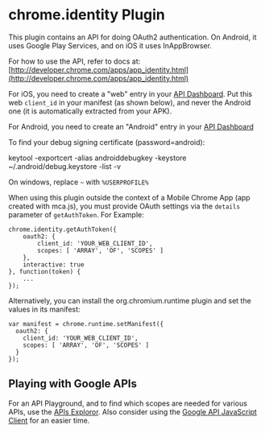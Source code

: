 # chrome.identity Plugin

This plugin contains an API for doing OAuth2 authentication. On Android, it uses Google Play Services, and on iOS it uses InAppBrowser.

For how to use the API, refer to docs at: [http://developer.chrome.com/apps/app_identity.html](http://developer.chrome.com/apps/app_identity.html)

For iOS, you need to create a "web" entry in your [API Dashboard](https://code.google.com/apis/console/). Put this web `client_id` in your manifest (as shown below), and never the Android one (it is automatically extracted from your APK).

For Android, you need to create an "Android" entry in your [API Dashboard](https://code.google.com/apis/console/)

To find your debug signing certificate (password=android):

  keytool -exportcert -alias androiddebugkey -keystore ~/.android/debug.keystore -list -v

On windows, replace `~` with `%USERPROFILE%`

When using this plugin outside the context of a Mobile Chrome App (app created with mca.js), you must provide OAuth settings via the `details` parameter of `getAuthToken`. For Example:

    chrome.identity.getAuthToken({
        oauth2: {
            client_id: 'YOUR_WEB_CLIENT_ID',
            scopes: [ 'ARRAY', 'OF', 'SCOPES' ]
        },
        interactive: true
    }, function(token) {
        ...
    });

Alternatively, you can install the org.chromium.runtime plugin and set the values in its manifest:

    var manifest = chrome.runtime.setManifest({
      oauth2: {
        client_id: 'YOUR_WEB_CLIENT_ID',
        scopes: [ 'ARRAY', 'OF', 'SCOPES' ]
      }
    });

## Playing with Google APIs
For an API Playground, and to find which scopes are needed for various APIs, use the [APIs Exploror](https://developers.google.com/apis-explorer/). Also consider using the [Google API JavaScript Client](https://code.google.com/p/google-api-javascript-client/) for an easier time.
